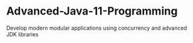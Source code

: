 # Advanced-Java-11-Programming
Develop modern modular applications using concurrency and advanced JDK libraries
